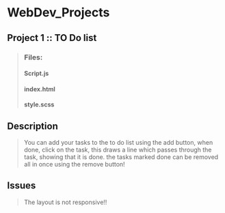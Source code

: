 # WebDev_Projects
## Project 1 :: TO Do list
> ### Files:
> #### Script.js
> #### index.html
> #### style.scss
## Description
> You can add your tasks to the to do list using the add button, when done, click on the task, this draws a line which passes through the  task, showing that it is done. the tasks marked done can be removed all in once using the remove button!
## Issues
> The layout is not responsive!!
